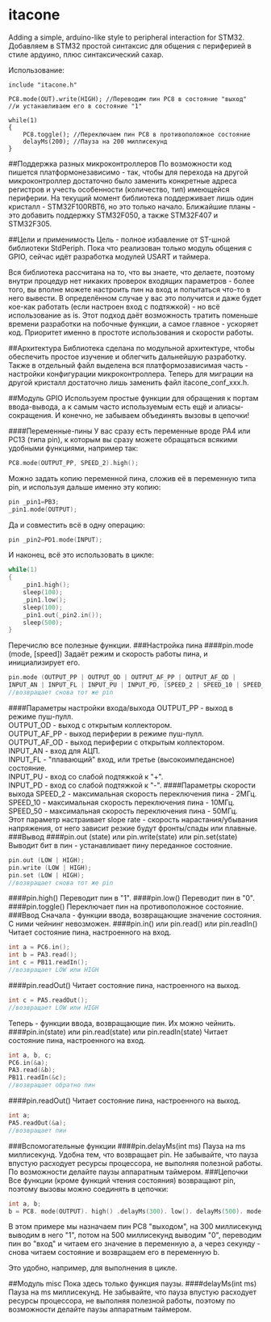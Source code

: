 itacone
=======

Adding a simple, arduino-like style to peripheral interaction for STM32.  
Добавляем в STM32 простой синтаксис для общения с периферией в стиле ардуино, плюс синтаксический сахар.

Использование:

	include "itacone.h"

	PC8.mode(OUT).write(HIGH); //Переводим пин PC8 в состояние "выход"
	//и устанавливаем его в состояние "1"

	while(1)
	{
		PC8.toggle(); //Переключаем пин PC8 в противоположное состояние
		delayMs(200); //Пауза на 200 миллисекунд
	}

##Поддержка разных микроконтроллеров
По возможности код пишется платформонезависимо - так, чтобы для перехода на другой микроконтроллер достаточно было заменить конкретные адреса регистров и учесть особенности (количество, тип) имеющейся периферии. На текущий момент библиотека поддерживает лишь один кристалл - STM32F100RBT6, но это только начало. Ближайшие планы - это добавить поддержку STM32F050, а также STM32F407 и STM32F305.

##Цели и применимость
Цель - полное избавление от ST-шной библиотеки StdPeriph. Пока что реализован только модуль общения с GPIO, сейчас идёт разработка модулей USART и таймера.

Вся библиотека рассчитана на то, что вы знаете, что делаете, поэтому внутри процедур нет никаких проверок входящих параметров - более того, вы вполне можете настроить пин на вход и попытаться что-то в него вывести. В определённом случае у вас это получится и даже будет кое-как работать (если настроен вход с подтяжкой) - но всё использование as is. Этот подход даёт возможность тратить поменьше времени разработки на побочные функции, а самое главное - ускоряет код. Приоритет именно в простоте использования и скорости работы.

##Архитектура
Библиотека сделана по модульной архитектуре, чтобы обеспечить простое изучение и облегчить дальнейшую разработку. Также в отдельный файл выделена вся платформозависимая часть - настройки конфигурации микроконтроллера. Теперь для миграции на другой кристалл достаточно лишь заменить файл itacone_conf_xxx.h.

##Модуль GPIO
Используем простые функции для обращения к портам ввода-вывода, а к самым часто используемым есть ещё и алиасы-сокращения. И конечно, не забываем объединять вызовы в цепочки!

####Переменные-пины
У вас сразу есть переменные вроде PA4 или PC13 (типа pin), к которым вы сразу можете обращаться всякими удобными функциями, например так:

```c
PC8.mode(OUTPUT_PP, SPEED_2).high();
```

Можно задать копию переменной пина, сложив её в переменную типа pin, и используя дальше именно эту копию:

```c
pin _pin1=PB3;
_pin1.mode(OUTPUT);
```

Да и совместить всё в одну операцию:

```c
pin _pin2=PD1.mode(INPUT);
```

И наконец, всё это использовать в цикле:

```c
while(1)
{
	_pin1.high();
	sleep(100);
	_pin1.low();
	sleep(100);
	_pin1.out(_pin2.in());
	sleep(500);
}
```

Перечислю все полезные функции.
###Настройка пина
####pin.mode (mode, [speed])
Задаёт режим и скорость работы пина, и инициализирует его.  
```c
pin.mode (OUTPUT_PP | OUTPUT_OD | OUTPUT_AF_PP | OUTPUT_AF_OD |
INPUT_AN | INPUT_FL | INPUT_PU | INPUT_PD, [SPEED_2 | SPEED_10 | SPEED_50]);
//возвращает снова тот же pin
```
####Параметры настройки входа/выхода
OUTPUT_PP - выход в режиме пуш-пулл.  
OUTPUT_OD - выход с открытым коллектором.  
OUTPUT_AF_PP - выход периферии в режиме пуш-пулл.  
OUTPUT_AF_OD - выход периферии с открытым коллектором.  
INPUT_AN - вход для АЦП.  
INPUT_FL - "плавающий" вход, или третье (высокоимпедансное) состояние.  
INPUT_PU - вход со слабой подтяжкой к "+".  
INPUT_PD - вход со слабой подтяжкой к "-".
####Параметры скорости выхода
SPEED_2 - максимальная скорость переключения пина - 2МГц.  
SPEED_10 - максимальная скорость переключения пина - 10МГц.  
SPEED_50 - максимальная скорость переключения пина - 50МГц.  
Этот параметр настраивает slope rate - скорость нарастания/убывания напряжения, от него зависит резкие будут фронты/спады или плавные.
###Вывод
####pin.out (state) или pin.write(state) или pin.set(state)
Выводит бит в пин - устанавливает пину переданное состояние.  
```c
pin.out (LOW | HIGH);
pin.write (LOW | HIGH);
pin.set (LOW | HIGH);
//возвращает снова тот же pin
```
####pin.high()
Переводит пин в "1".
####pin.low()
Переводит пин в "0".
####pin.toggle()
Переключает пин на противоположное состояние.
###Ввод
Сначала - функции ввода, возвращающие значение состояния. С ними чейнинг невозможен.
####pin.in() или pin.read() или pin.readIn()
Читает состояние пина, настроенного на вход.  
```c
int a = PC6.in();
int b = PA3.read();
int c = PB11.readIn();
//возвращает LOW или HIGH
```
####pin.readOut()
Читает состояние пина, настроенного на выход.  
```c
int c = PA5.readOut();
//возвращает LOW или HIGH
```
Теперь - функции ввода, возвращающие пин. Их можно чейнить.
####pin.in(state) или pin.read(state) или pin.readIn(state)
Читает состояние пина, настроенного на вход.  
```c
int a, b, c;
PC6.in(&a);
PA3.read(&b);
PB11.readIn(&c);
//возвращает обратно пин
```
####pin.readOut()
Читает состояние пина, настроенного на выход.  
```c
int a;
PA5.readOut(&a);
//возвращает пин
```
###Вспомогательные функции
####pin.delayMs(int ms)
Пауза на ms миллисекунд. Удобна тем, что возвращает pin. Не забывайте, что пауза впустую расходует ресурсы процессора, не выполняя полезной работы. По возможности делайте паузы аппаратным таймером.
###Цепочки
Все функции (кроме функций чтения состояния) возвращают pin, поэтому вызовы можно соединять в цепочки:

```c
int a, b;
b = PC8. mode(OUTPUT). high() .delayMs(300). low(). delayMs(500). mode(INPUT). read(&a). delayMs(1000). read();
```

В этом примере мы назначаем пин PC8 "выходом", на 300 миллисекунд выводим в него "1", потом на 500 миллисекунд выводим "0", переводим пин во "вход" и читаем его значение в переменную a, а через секунду - снова читаем состояние и возвращаем его в переменную b.

Это удобно, например, для выполнения в цикле.

##Модуль misc
Пока здесь только функция паузы.
####delayMs(int ms)
Пауза на ms миллисекунд. Не забывайте, что пауза впустую расходует ресурсы процессора, не выполняя полезной работы, поэтому по возможности делайте паузы аппаратным таймером.